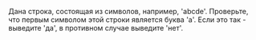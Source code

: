 Дана строка, состоящая из символов, например, 'abcde'. Проверьте, что первым символом этой строки является буква 'a'. Если это так - выведите 'да', в противном случае выведите 'нет'.